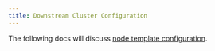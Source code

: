 ```yaml
---
title: Downstream Cluster Configuration
---
```


<head>
  <link rel="canonical" href="https://ranchermanager.docs.rancher.com/pages-for-subheaders/downstream-cluster-configuration"/>
</head>

The following docs will discuss [node template configuration](node-template-configuration/node-template-configuration.md).
